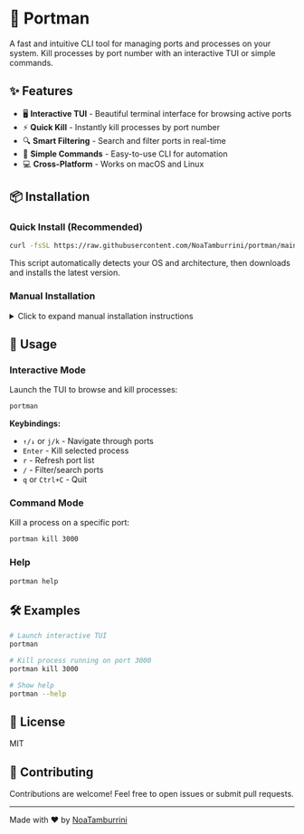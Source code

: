 # 🚢 Portman

A fast and intuitive CLI tool for managing ports and processes on your system. Kill processes by port number with an interactive TUI or simple commands.

## ✨ Features

- 🖥️ **Interactive TUI** - Beautiful terminal interface for browsing active ports
- ⚡ **Quick Kill** - Instantly kill processes by port number
- 🔍 **Smart Filtering** - Search and filter ports in real-time
- 🎯 **Simple Commands** - Easy-to-use CLI for automation
- 💻 **Cross-Platform** - Works on macOS and Linux

## 📦 Installation

### Quick Install (Recommended)

```bash
curl -fsSL https://raw.githubusercontent.com/NoaTamburrini/portman/main/install.sh | sh
```

This script automatically detects your OS and architecture, then downloads and installs the latest version.

### Manual Installation

<details>
<summary>Click to expand manual installation instructions</summary>

#### macOS (Apple Silicon)
```bash
curl -L https://github.com/NoaTamburrini/portman/releases/download/v1.0.0/portman-darwin-arm64 -o /usr/local/bin/portman && chmod +x /usr/local/bin/portman
```

#### macOS (Intel)
```bash
curl -L https://github.com/NoaTamburrini/portman/releases/download/v1.0.0/portman-darwin-amd64 -o /usr/local/bin/portman && chmod +x /usr/local/bin/portman
```

#### Linux
```bash
curl -L https://github.com/NoaTamburrini/portman/releases/download/v1.0.0/portman-linux-amd64 -o /usr/local/bin/portman && chmod +x /usr/local/bin/portman
```

</details>

## 🚀 Usage

### Interactive Mode

Launch the TUI to browse and kill processes:

```bash
portman
```

**Keybindings:**

- `↑/↓` or `j/k` - Navigate through ports
- `Enter` - Kill selected process
- `r` - Refresh port list
- `/` - Filter/search ports
- `q` or `Ctrl+C` - Quit

### Command Mode

Kill a process on a specific port:

```bash
portman kill 3000
```

### Help

```bash
portman help
```

## 🛠️ Examples

```bash
# Launch interactive TUI
portman

# Kill process running on port 3000
portman kill 3000

# Show help
portman --help
```

## 📝 License

MIT

## 🤝 Contributing

Contributions are welcome! Feel free to open issues or submit pull requests.

---

Made with ❤️ by [NoaTamburrini](https://github.com/NoaTamburrini)
